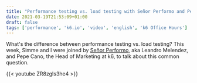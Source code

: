 ```yaml
---
title: "Performance testing vs. load testing with Señor Performo and Pepe Cano (k6 Office Hours)"
date: 2021-03-19T21:53:09+01:00
draft: false
tags: ['performance', 'k6.io', 'video', 'english', 'k6 Office Hours']
---
```

What's the difference between performance testing vs. load testing? This week, Simme and I were joined by [Señor Performo](https://www.srperf.com/), aka Leandro Melendez, and Pepe Cano, the Head of Marketing at k6, to talk about this common question.

{{< youtube ZR8zgIs3he4 >}}
